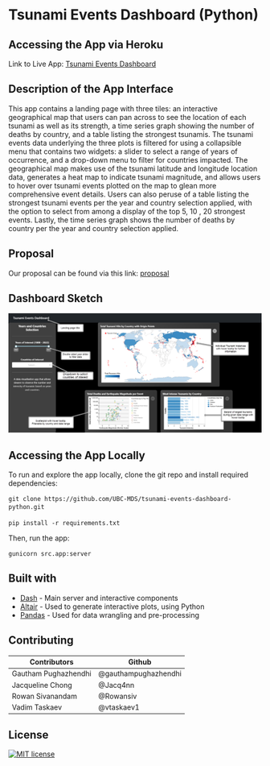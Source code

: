 # Tsunami Events Dashboard (Python)

## Accessing the App via Heroku

Link to Live App: [Tsunami Events Dashboard](https://tsunami-events-dashboard.herokuapp.com/)

## Description of the App Interface

This app contains a landing page with three tiles: an interactive geographical map that users can pan across to see the location of each tsunami as well as its strength, a time series graph showing the number of deaths by country, and a table listing the strongest tsunamis. The tsunami events data underlying the three plots is filtered for using a collapsible menu that contains two widgets: a slider to select a range of years of occurrence, and a drop-down menu to filter for countries impacted. The geographical map makes use of the tsunami latitude and longitude location data, generates a heat map to indicate tsunami magnitude, and allows users to hover over tsunami events plotted on the map to glean more comprehensive event details. Users can also peruse of a table listing the strongest tsunami events per the year and country selection applied, with the option to select from among a display of the top 5, 10 , 20 strongest events. Lastly, the time series graph shows the number of deaths by country per the year and country selection applied.

## Proposal

Our proposal can be found via this link: [proposal](docs/proposal.md)

## Dashboard Sketch

![dashboard sketch](img/updated_dashboard_example.png)

## Accessing the App Locally

To run and explore the app locally, clone the git repo and install required dependencies:

    git clone https://github.com/UBC-MDS/tsunami-events-dashboard-python.git

    pip install -r requirements.txt

Then, run the app:

    gunicorn src.app:server

## Built with

-   [Dash](https://dash.plot.ly/) - Main server and interactive components
-   [Altair](https://altair-viz.github.io/index.html) - Used to generate interactive plots, using Python
-   [Pandas](https://pandas.pydata.org/) - Used for data wrangling and pre-processing

## Contributing

| Contributors         | Github                |
|----------------------|-----------------------|
| Gautham Pughazhendhi | \@gauthampughazhendhi |
| Jacqueline Chong     | \@Jacq4nn             |
| Rowan Sivanandam     | \@Rowansiv            |
| Vadim Taskaev        | \@vtaskaev1           |

## License

[![MIT license](https://img.shields.io/badge/License-MIT-blue.svg)](https://github.com/UBC-MDS/532-Group21/blob/main/LICENSE)
